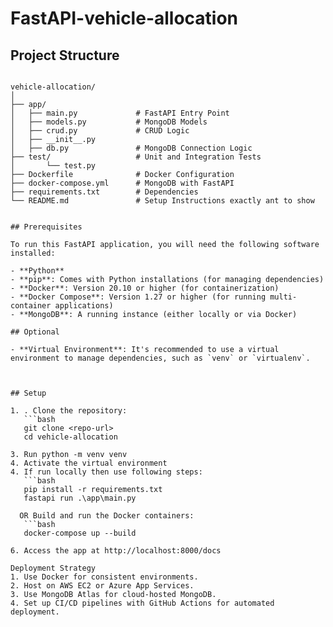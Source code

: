 # FastAPI-vehicle-allocation

## Project Structure
```plaintext

vehicle-allocation/
│
├── app/
│   ├── main.py             # FastAPI Entry Point
│   ├── models.py           # MongoDB Models
│   ├── crud.py             # CRUD Logic
│   ├── __init__.py      
│   ├── db.py               # MongoDB Connection Logic
├── test/                   # Unit and Integration Tests
│       └── test.py
├── Dockerfile              # Docker Configuration
├── docker-compose.yml      # MongoDB with FastAPI
├── requirements.txt        # Dependencies
└── README.md               # Setup Instructions exactly ant to show 


## Prerequisites 

To run this FastAPI application, you will need the following software installed:

- **Python**
- **pip**: Comes with Python installations (for managing dependencies)
- **Docker**: Version 20.10 or higher (for containerization)
- **Docker Compose**: Version 1.27 or higher (for running multi-container applications)
- **MongoDB**: A running instance (either locally or via Docker)

## Optional

- **Virtual Environment**: It's recommended to use a virtual environment to manage dependencies, such as `venv` or `virtualenv`.



## Setup

1. . Clone the repository:
   ```bash
   git clone <repo-url>
   cd vehicle-allocation

3. Run python -m venv venv 
4. Activate the virtual environment
4. If run locally then use following steps:
   ```bash
   pip install -r requirements.txt
   fastapi run .\app\main.py
   
  OR Build and run the Docker containers:
   ```bash
   docker-compose up --build

6. Access the app at http://localhost:8000/docs

Deployment Strategy
1. Use Docker for consistent environments.
2. Host on AWS EC2 or Azure App Services.
3. Use MongoDB Atlas for cloud-hosted MongoDB.
4. Set up CI/CD pipelines with GitHub Actions for automated deployment.
